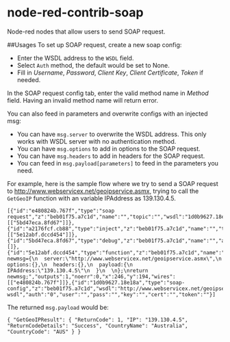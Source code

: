 # node-red-contrib-soap
Node-red nodes that allow users to send SOAP request.


##Usages
To set up SOAP request, create a new soap config:
* Enter the WSDL address to the `WSDL` field. 
* Select `Auth` method, the default would be set to None.
* Fill in *Username*, *Password*, *Client Key*, *Client Certificate*, *Token* if needed.

In the SOAP request config tab, enter the valid method name in *Method* field. Having an invalid method name will return error.

You can also feed in parameters and overwrite configs with an injected msg: 
* You can have `msg.server` to overwrite the WSDL address. This only works with WSDL server with no authentication method.
* You can have `msg.options` to add in options to the SOAP request.
* You can have `msg.headers` to add in headers for the SOAP request.
* You can feed in `msg.payload[parameters]` to feed in the parameters you need.

For example, here is the sample flow where we try to send a SOAP request to http://www.webservicex.net/geoipservice.asmx, trying to call the `GetGeoIP` function with an variable IPAddress as 139.130.4.5.

```
[{"id":"e480824b.767f","type":"soap request","z":"beb01f75.a7c1d","name":"","topic":"","wsdl":"1d0b9627.18e18a","method":"GetGeoIP","x":395,"y":169,"wires":[["5bd47eca.8fd67"]]},{"id":"a2176fcf.cb88","type":"inject","z":"beb01f75.a7c1d","name":"","topic":"","payload":"","payloadType":"date","repeat":"","crontab":"","once":false,"x":114,"y":261,"wires":[["5e12abf.dccd454"]]},{"id":"5bd47eca.8fd67","type":"debug","z":"beb01f75.a7c1d","name":"","active":true,"console":"false","complete":"false","x":541,"y":265,"wires":[]},{"id":"5e12abf.dccd454","type":"function","z":"beb01f75.a7c1d","name":"","func":"var newmsg={\n  server:\"http://www.webservicex.net/geoipservice.asmx\",\n  options:{},\n  headers:{},\n  payload:{\n      IPAddress:\"139.130.4.5\"\n  }\n  \n};\nreturn newmsg;","outputs":1,"noerr":0,"x":246,"y":194,"wires":[["e480824b.767f"]]},{"id":"1d0b9627.18e18a","type":"soap-config","z":"beb01f75.a7c1d","wsdl":"http://www.webservicex.net/geoipservice.asmx?wsdl","auth":"0","user":"","pass":"","key":"","cert":"","token":""}]
```

The returned `msg.payload` would be:
```
{ "GetGeoIPResult": { "ReturnCode": 1, "IP": "139.130.4.5", "ReturnCodeDetails": "Success", "CountryName": "Australia", "CountryCode": "AUS" } }
```